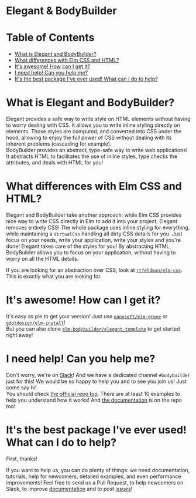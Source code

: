 # Elegant & BodyBuilder

# Table of Contents

- [What is Elegant and BodyBuilder?](#what-is-elegant-and-bodybuilder)
- [What differences with Elm CSS and HTML?](#what-differences-with-elm-css-and-html)
- [It's awesome! How can I get it?](#its-awesome-how-can-i-get-it)
- [I need help! Can you help me?](#i-need-help-can-you-help-me)
- [It's the best package I've ever used! What can I do to help?](#its-the-best-package-ive-ever-used-what-can-i-do-to-help)

# What is Elegant and BodyBuilder?

Elegant provides a safe way to write style on HTML elements without having to worry dealing with CSS. It allows you to write inline styling directly on elements. Those styles are computed, and converted into CSS under the hood, allowing to enjoy the full power of CSS without dealing with its inherent problems (cascading for example).<br>
BodyBuilder provides an abstract, type-safe way to write web applications! It abstracts HTML to facilitates the use of inline styles, type checks the attributes, and deals with HTML for you!

# What differences with Elm CSS and HTML?

Elegant and BodyBuilder take another approach: while Elm CSS provides nice way to write CSS directly in Elm to add it into your project, Elegant removes entirely CSS! The whole package uses inline styling for everything, while maintaining a `VirtualCss` handling all dirty CSS details for you. Just focus on your needs, write your application, write your styles and you're done! Elegant takes care of the styles for you! By abstracting HTML, BodyBuilder allows you to focus on your application, without having to worry on all the HTML details.

If you are looking for an abstraction over CSS, look at [`rtfeldman/elm-css`](http://package.elm-lang.org/packages/rtfeldman/elm-css/latest). This is exactly what you are looking for.

# It's awesome! How can I get it?

It's easy as pie to get your version! Just use [`panosoft/elm-grove`](https://github.com/panosoft/elm-grove) or [`gdotdesign/elm-install`](https://github.com/gdotdesign/elm-github-install)!<br>
But you can also clone [`elm-bodybuilder/elegant-template`](https://github.com/elm-bodybuilder/elegant-template) to get started right away!

# I need help! Can you help me?

Don't worry, we're on [Slack](https://elmlang.herokuapp.com/)! And we have a dedicated channel `#bodybuilder` just for this! We would be so happy to help you and to see you join us! Just come say hi!<br>
You should check [the official repo too](https://github.com/elm-bodybuilder/elegant). There are at least 10 examples to help you understand how it works! And [the documentation](https://github.com/elm-bodybuilder/elegant/tree/master/elm-docs) is on the repo too!

# It's the best package I've ever used! What can I do to help?

First, thanks!

If you want to help us, you can do plenty of things: we need documentation, tutorials, help for newcomers, detailed examples, and even performance improvements! Feel free to send us a Pull Request, to help newcomers on Slack, to improve [documentation](https://github.com/elm-bodybuilder/elegant/tree/master/elm-docs) and to post [issues](https://github.com/elm-bodybuilder/elegant/issues)!
